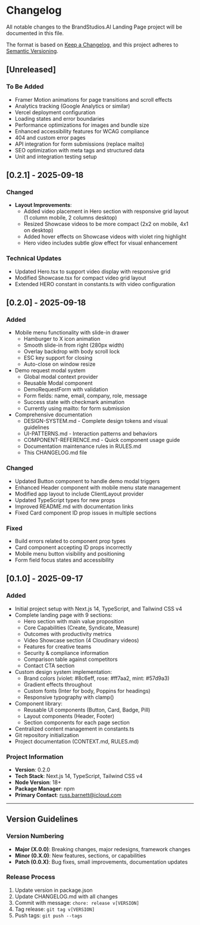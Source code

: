 # Changelog

All notable changes to the BrandStudios.AI Landing Page project will be documented in this file.

The format is based on [Keep a Changelog](https://keepachangelog.com/en/1.0.0/),
and this project adheres to [Semantic Versioning](https://semver.org/spec/v2.0.0.html).

## [Unreleased]

### To Be Added
- Framer Motion animations for page transitions and scroll effects
- Analytics tracking (Google Analytics or similar)
- Vercel deployment configuration
- Loading states and error boundaries
- Performance optimizations for images and bundle size
- Enhanced accessibility features for WCAG compliance
- 404 and custom error pages
- API integration for form submissions (replace mailto)
- SEO optimization with meta tags and structured data
- Unit and integration testing setup

## [0.2.1] - 2025-09-18

### Changed
- **Layout Improvements**:
  - Added video placement in Hero section with responsive grid layout (1 column mobile, 2 columns desktop)
  - Resized Showcase videos to be more compact (2x2 on mobile, 4x1 on desktop)
  - Added hover effects on Showcase videos with violet ring highlight
  - Hero video includes subtle glow effect for visual enhancement

### Technical Updates
- Updated Hero.tsx to support video display with responsive grid
- Modified Showcase.tsx for compact video grid layout  
- Extended HERO constant in constants.ts with video configuration

## [0.2.0] - 2025-09-18

### Added
- Mobile menu functionality with slide-in drawer
  - Hamburger to X icon animation
  - Smooth slide-in from right (280px width)
  - Overlay backdrop with body scroll lock
  - ESC key support for closing
  - Auto-close on window resize
- Demo request modal system
  - Global modal context provider
  - Reusable Modal component
  - DemoRequestForm with validation
  - Form fields: name, email, company, role, message
  - Success state with checkmark animation
  - Currently using mailto: for form submission
- Comprehensive documentation
  - DESIGN-SYSTEM.md - Complete design tokens and visual guidelines
  - UI-PATTERNS.md - Interaction patterns and behaviors
  - COMPONENT-REFERENCE.md - Quick component usage guide
  - Documentation maintenance rules in RULES.md
  - This CHANGELOG.md file

### Changed
- Updated Button component to handle demo modal triggers
- Enhanced Header component with mobile menu state management
- Modified app layout to include ClientLayout provider
- Updated TypeScript types for new props
- Improved README.md with documentation links
- Fixed Card component ID prop issues in multiple sections

### Fixed
- Build errors related to component prop types
- Card component accepting ID props incorrectly
- Mobile menu button visibility and positioning
- Form field focus states and accessibility

## [0.1.0] - 2025-09-17

### Added
- Initial project setup with Next.js 14, TypeScript, and Tailwind CSS v4
- Complete landing page with 9 sections:
  - Hero section with main value proposition
  - Core Capabilities (Create, Syndicate, Measure)
  - Outcomes with productivity metrics
  - Video Showcase section (4 Cloudinary videos)
  - Features for creative teams
  - Security & compliance information
  - Comparison table against competitors
  - Contact CTA section
- Custom design system implementation:
  - Brand colors (violet: #8c6eff, rose: #ff7aa2, mint: #57d9a3)
  - Gradient effects throughout
  - Custom fonts (Inter for body, Poppins for headings)
  - Responsive typography with clamp()
- Component library:
  - Reusable UI components (Button, Card, Badge, Pill)
  - Layout components (Header, Footer)
  - Section components for each page section
- Centralized content management in constants.ts
- Git repository initialization
- Project documentation (CONTEXT.md, RULES.md)

### Project Information
- **Version**: 0.2.0
- **Tech Stack**: Next.js 14, TypeScript, Tailwind CSS v4
- **Node Version**: 18+
- **Package Manager**: npm
- **Primary Contact**: russ.barnett@icloud.com

---

## Version Guidelines

### Version Numbering
- **Major (X.0.0)**: Breaking changes, major redesigns, framework changes
- **Minor (0.X.0)**: New features, sections, or capabilities
- **Patch (0.0.X)**: Bug fixes, small improvements, documentation updates

### Release Process
1. Update version in package.json
2. Update CHANGELOG.md with all changes
3. Commit with message: `chore: release v[VERSION]`
4. Tag release: `git tag v[VERSION]`
5. Push tags: `git push --tags`
